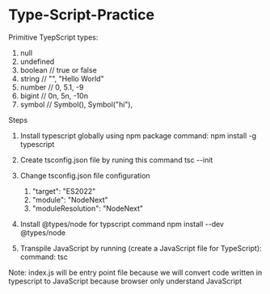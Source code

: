 # Type-Script-Practice

Primitive TyepScript types:

1. null
2. undefined
3. boolean // true or false
4. string // "", "Hello World"
5. number // 0, 5.1, -9
6. bigint // 0n, 5n, -10n
7. symbol // Symbol(), Symbol("hi"),

Steps

1. Install typescript globally using npm package
   command: npm install -g typescript

2. Create tsconfig.json file by runing this command
   tsc --init

3. Change tsconfig.json file configuration

   1. "target": "ES2022"
   2. "module": "NodeNext"
   3. "moduleResolution": "NodeNext"

4. Install @types/node for typscript
   command npm install --dev @types/node

5. Transpile JavaScript by running (create a JavaScript file for TypeScript):
   command: tsc

Note: index.js will be entry point file because we will convert code written in typescript to JavaScript because browser only understand JavaScript
